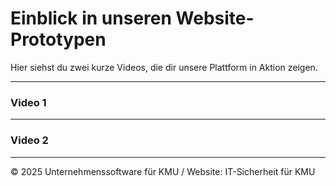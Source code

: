 # Einblick in unseren Website-Prototypen

Hier siehst du zwei kurze Videos, die dir unsere Plattform in Aktion zeigen.

---

### Video 1



---

### Video 2



---

© 2025 Unternehmenssoftware für KMU / Website: IT-Sicherheit für KMU
